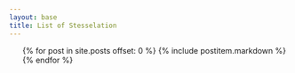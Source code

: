```yaml
---
layout: base
title: List of Stesselation
---
```

<ul>
{% for post in site.posts offset: 0 %}
{% include postitem.markdown %}
{% endfor %}
</ul>
